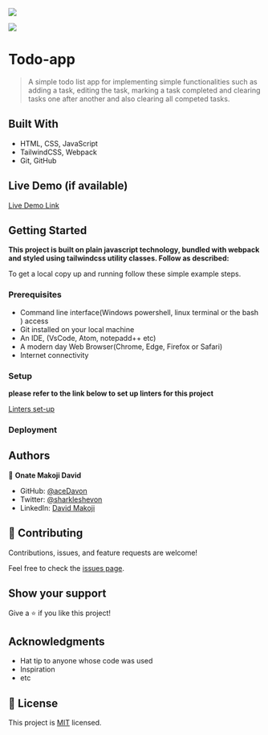 ![](https://img.shields.io/badge/Microverse-blueviolet)

![](./base-img/how-to-build-a-todo-list-app-with-react-hooks-and-typescript.webp)

# Todo-app

> A simple todo list app for implementing simple functionalities such as adding a task, editing the task, marking a task completed and clearing tasks one after another and also clearing all competed tasks.


## Built With

- HTML, CSS, JavaScript
- TailwindCSS, Webpack
- Git, GitHub

## Live Demo (if available)

[Live Demo Link](https://livedemo.com)


## Getting Started

**This project is built on plain javascript technology, bundled with webpack and styled using tailwindcss utility classes. Follow as described:**


To get a local copy up and running follow these simple example steps.

### Prerequisites

- Command line interface(Windows powershell, linux terminal or the bash ) access
- Git installed on your local machine
- An IDE, (VsCode, Atom, notepadd++ etc)
- A modern day Web Browser(Chrome, Edge, Firefox or Safari)
- Internet connectivity

### Setup

**please refer to the link below to set up linters for this project**

[Linters set-up](https://github.com/microverseinc/linters-config/blob/master/README.md)

### Deployment



## Authors

👤 **Onate Makoji David**

- GitHub: [@aceDavon](https://github.com/aceDavon)
- Twitter: [@sharkleshevon](https://twitter.com/sharkleshevon)
- LinkedIn: [David Makoji](https://www.linkedin.com/in/david-makoji-b6090971/)

## 🤝 Contributing

Contributions, issues, and feature requests are welcome!

Feel free to check the [issues page](../../issues/).

## Show your support

Give a ⭐️ if you like this project!

## Acknowledgments

- Hat tip to anyone whose code was used
- Inspiration
- etc

## 📝 License

This project is [MIT](./MIT.md) licensed.
